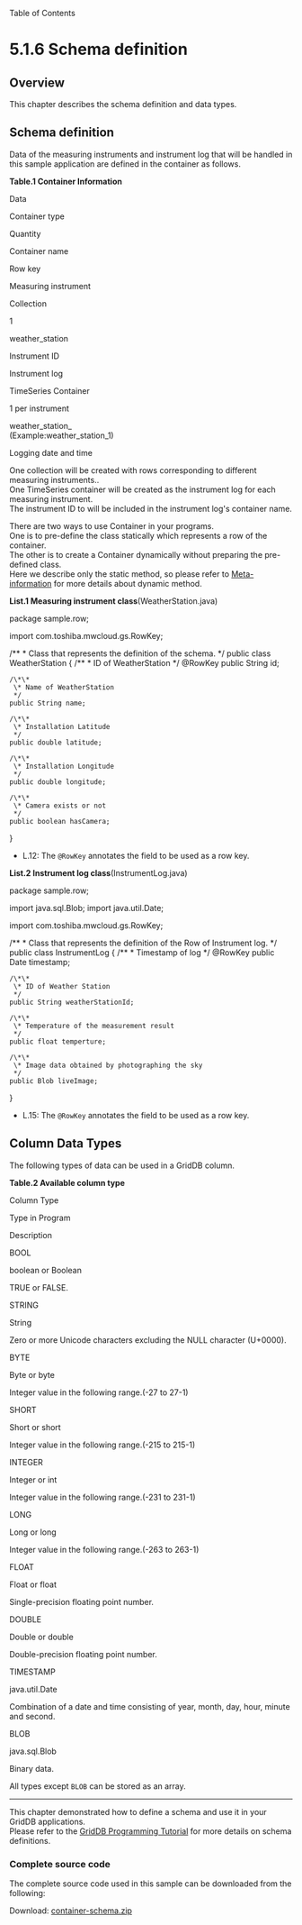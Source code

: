 Table of Contents

5.1.6 Schema definition
=======================

Overview
--------

This chapter describes the schema definition and data types.

  

Schema definition
-----------------

Data of the measuring instruments and instrument log that will be handled in this sample application are defined in the container as follows.

**Table.1 Container Information**

  

Data

Container type

Quantity

Container name

Row key

Measuring instrument

Collection

1

weather_station

Instrument ID

Instrument log

TimeSeries Container

1 per instrument

weather\_station\_  
(Example:weather\_station\_1)

Logging date and time

One collection will be created with rows corresponding to different measuring instruments..  
One TimeSeries container will be created as the instrument log for each measuring instrument.  
The instrument ID to will be included in the instrument log's container name.

There are two ways to use Container in your programs.  
One is to pre-define the class statically which represents a row of the container.  
The other is to create a Container dynamically without preparing the pre-defined class.  
Here we describe only the static method, so please refer to [Meta-information](5-1-22_metainfo.php) for more details about dynamic method.

**List.1 Measuring instrument class**(WeatherStation.java)

package sample.row;

import com.toshiba.mwcloud.gs.RowKey;

/\*\*
 \* Class that represents the definition of the schema.
 */
public class WeatherStation {
    /\*\*
     \* ID of WeatherStation
     */
    @RowKey
    public String id;

    /\*\*
     \* Name of WeatherStation
     */
    public String name;

    /\*\*
     \* Installation Latitude
     */
    public double latitude;

    /\*\*
     \* Installation Longitude
     */
    public double longitude;

    /\*\*
     \* Camera exists or not
     */
    public boolean hasCamera;
}

*   L.12: The `@RowKey` annotates the field to be used as a row key.

  

**List.2 Instrument log class**(InstrumentLog.java)

package sample.row;

import java.sql.Blob;
import java.util.Date;

import com.toshiba.mwcloud.gs.RowKey;

/\*\*
 \* Class that represents the definition of the Row of Instrument log.
 */
public class InstrumentLog {
    /\*\*
     \* Timestamp of log
     */
    @RowKey
    public Date timestamp;

    /\*\*
     \* ID of Weather Station
     */
    public String weatherStationId;

    /\*\*
     \* Temperature of the measurement result
     */
    public float temperture;

    /\*\*
     \* Image data obtained by photographing the sky
     */
    public Blob liveImage;
}

*   L.15: The `@RowKey` annotates the field to be used as a row key.

  

Column Data Types
-----------------

The following types of data can be used in a GridDB column.

**Table.2 Available column type**

  

Column Type

Type in Program

Description

BOOL

boolean or Boolean

TRUE or FALSE.

STRING

String

Zero or more Unicode characters excluding the NULL character (U+0000).

BYTE

Byte or byte

Integer value in the following range.(-27 to 27-1)

SHORT

Short or short

Integer value in the following range.(-215 to 215-1)

INTEGER

Integer or int

Integer value in the following range.(-231 to 231-1)

LONG

Long or long

Integer value in the following range.(-263 to 263-1)

FLOAT

Float or float

Single-precision floating point number.

DOUBLE

Double or double

Double-precision floating point number.

TIMESTAMP

java.util.Date

Combination of a date and time consisting of year, month, day, hour, minute and second.

BLOB

java.sql.Blob

Binary data.

All types except `BLOB` can be stored as an array.

  

* * *

This chapter demonstrated how to define a schema and use it in your GridDB applications.  
Please refer to the [GridDB Programming Tutorial](https://www.griddb.net/en/docs/GridDB_ProgrammingTutorial.html) for more details on schema definitions.

### Complete source code

The complete source code used in this sample can be downloaded from the following:

Download: [container-schema.zip](img/container-schema.zip)
